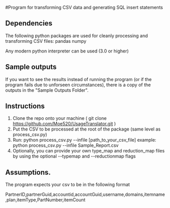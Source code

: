 #Program for transforming CSV data and generating SQL insert statements


## Dependencies
The following python packages are used for cleanly processing and transforming CSV files:
pandas
numpy

Any modern python interpreter can be used (3.0 or higher)

## Sample outputs

If you want to see the results instead of running the program (or if the program fails due to unforseen circumstances), there is a copy of the outputs in the "Sample Outputs Folder".


## Instructions
1. Clone the repo onto your machine  ( git clone https://github.com/Moe520/UsageTranslator.git )
2. Put the CSV to be processed at the root of the package (same level as process_csv.py)
3. Run: python process_csv.py --infile [path_to_your_csv_file]
  example:  python process_csv.py --infile Sample_Report.csv
4. Optionally, you can provide your own type_map and reduction_map files by using the optional --typemap and --reductionmap flags

## Assumptions.

The program expects your csv to be in the following format

PartnerID,partnerGuid,accountid,accountGuid,username,domains,itemname,plan,itemType,PartNumber,itemCount

